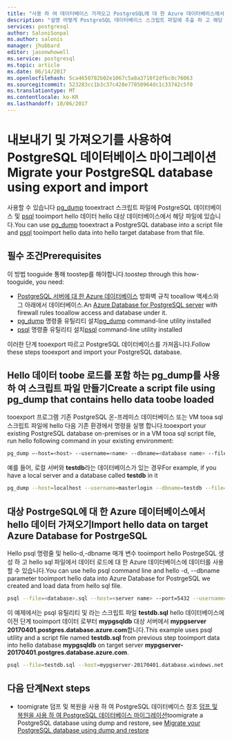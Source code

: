 ```yaml
---
title: "사용 하 여 데이터베이스 가져오고 PostgreSQL에 대 한 Azure 데이터베이스에서 내보낼 aaaMigrate | Microsoft Docs"
description: "설명 어떻게 PostgreSQL 데이터베이스 스크립트 파일에 추출 하 고 해당 파일의 hello 대상 데이터베이스에 hello 데이터를 가져옵니다."
services: postgresql
author: SaloniSonpal
ms.author: salonis
manager: jhubbard
editor: jasonwhowell
ms.service: postgresql
ms.topic: article
ms.date: 06/14/2017
ms.openlocfilehash: 5ca4650782b02e1067c5a8a3710f2dfbc8c76063
ms.sourcegitcommit: 523283cc1b3c37c428e77850964dc1c33742c5f0
ms.translationtype: MT
ms.contentlocale: ko-KR
ms.lasthandoff: 10/06/2017
---
```

# <a name="migrate-your-postgresql-database-using-export-and-import"></a><span data-ttu-id="7d247-103">내보내기 및 가져오기를 사용하여 PostgreSQL 데이터베이스 마이그레이션</span><span class="sxs-lookup"><span data-stu-id="7d247-103">Migrate your PostgreSQL database using export and import</span></span>
<span data-ttu-id="7d247-104">사용할 수 있습니다 [pg_dump](https://www.postgresql.org/docs/9.3/static/app-pgdump.html) tooextract 스크립트 파일에 PostgreSQL 데이터베이스 및 [psql](https://www.postgresql.org/docs/9.6/static/app-psql.html) tooimport hello 데이터 hello 대상 데이터베이스에서 해당 파일에 있습니다.</span><span class="sxs-lookup"><span data-stu-id="7d247-104">You can use [pg_dump](https://www.postgresql.org/docs/9.3/static/app-pgdump.html) tooextract a PostgreSQL database into a script file and [psql](https://www.postgresql.org/docs/9.6/static/app-psql.html) tooimport hello data into hello target database from that file.</span></span>

## <a name="prerequisites"></a><span data-ttu-id="7d247-105">필수 조건</span><span class="sxs-lookup"><span data-stu-id="7d247-105">Prerequisites</span></span>
<span data-ttu-id="7d247-106">이 방법 tooguide 통해 toostep를 해야합니다.</span><span class="sxs-lookup"><span data-stu-id="7d247-106">toostep through this how-tooguide, you need:</span></span>
- <span data-ttu-id="7d247-107">[PostgreSQL 서버에 대 한 Azure 데이터베이스](quickstart-create-server-database-portal.md) 방화벽 규칙 tooallow 액세스와 그 아래에서 데이터베이스.</span><span class="sxs-lookup"><span data-stu-id="7d247-107">An [Azure Database for PostgreSQL server](quickstart-create-server-database-portal.md) with firewall rules tooallow access and database under it.</span></span>
- <span data-ttu-id="7d247-108">[pg_dump](https://www.postgresql.org/docs/9.6/static/app-pgdump.html) 명령줄 유틸리티 설치</span><span class="sxs-lookup"><span data-stu-id="7d247-108">[pg_dump](https://www.postgresql.org/docs/9.6/static/app-pgdump.html) command-line utility installed</span></span>
- <span data-ttu-id="7d247-109">[psql](https://www.postgresql.org/docs/9.6/static/app-psql.html) 명령줄 유틸리티 설치</span><span class="sxs-lookup"><span data-stu-id="7d247-109">[psql](https://www.postgresql.org/docs/9.6/static/app-psql.html) command-line utility installed</span></span>

<span data-ttu-id="7d247-110">이러한 단계 tooexport 따르고 PostgreSQL 데이터베이스를 가져옵니다.</span><span class="sxs-lookup"><span data-stu-id="7d247-110">Follow these steps tooexport and import your PostgreSQL database.</span></span>

## <a name="create-a-script-file-using-pgdump-that-contains-hello-data-toobe-loaded"></a><span data-ttu-id="7d247-111">Hello 데이터 toobe 로드를 포함 하는 pg_dump를 사용 하 여 스크립트 파일 만들기</span><span class="sxs-lookup"><span data-stu-id="7d247-111">Create a script file using pg_dump that contains hello data toobe loaded</span></span>
<span data-ttu-id="7d247-112">tooexport 프로그램 기존 PostgreSQL 온-프레미스 데이터베이스 또는 VM tooa sql 스크립트 파일에 hello 다음 기존 환경에서 명령을 실행 합니다.</span><span class="sxs-lookup"><span data-stu-id="7d247-112">tooexport your existing PostgreSQL database on-premises or in a VM tooa sql script file, run hello following command in your existing environment:</span></span>
```bash
pg_dump –-host=<host> --username=<name> --dbname=<database name> --file=<database>.sql
```
<span data-ttu-id="7d247-113">예를 들어, 로컬 서버와 **testdb**라는 데이터베이스가 있는 경우</span><span class="sxs-lookup"><span data-stu-id="7d247-113">For example, if you have a local server and a database called **testdb** in it</span></span>
```bash
pg_dump --host=localhost --username=masterlogin --dbname=testdb --file=testdb.sql
```

## <a name="import-hello-data-on-target-azure-database-for-postrgesql"></a><span data-ttu-id="7d247-114">대상 PostrgeSQL에 대 한 Azure 데이터베이스에서 hello 데이터 가져오기</span><span class="sxs-lookup"><span data-stu-id="7d247-114">Import hello data on target Azure Database for PostrgeSQL</span></span>
<span data-ttu-id="7d247-115">Hello psql 명령줄 및 hello-d,-dbname 매개 변수 tooimport hello PostrgeSQL 생성 하 고 hello sql 파일에서 데이터 로드에 대 한 Azure 데이터베이스에 데이터를 사용할 수 있습니다.</span><span class="sxs-lookup"><span data-stu-id="7d247-115">You can use hello psql command line and hello -d, --dbname parameter tooimport hello data into Azure Database for PostrgeSQL we created and load data from hello sql file.</span></span>
```bash
psql --file=<database>.sql --host=<server name> --port=5432 --username=<user@servername> --dbname=<target database name>
```
<span data-ttu-id="7d247-116">이 예제에서는 psql 유틸리티 및 라는 스크립트 파일 **testdb.sql** hello 데이터베이스에 이전 단계 tooimport 데이터 로부터 **mypgsqldb** 대상 서버에서  **mypgserver 20170401.postgres.database.azure.com**합니다.</span><span class="sxs-lookup"><span data-stu-id="7d247-116">This example uses psql utility and a script file named **testdb.sql** from previous step tooimport data into hello database **mypgsqldb** on target server **mypgserver-20170401.postgres.database.azure.com**.</span></span>
```bash
psql --file=testdb.sql --host=mypgserver-20170401.database.windows.net --port=5432 --username=mylogin@mypgserver-20170401 --dbname=mypgsqldb
```

## <a name="next-steps"></a><span data-ttu-id="7d247-117">다음 단계</span><span class="sxs-lookup"><span data-stu-id="7d247-117">Next steps</span></span>
- <span data-ttu-id="7d247-118">toomigrate 덤프 및 복원을 사용 하 여 PostgreSQL 데이터베이스 참조 [덤프 및 복원을 사용 하 여 PostgreSQL 데이터베이스 마이그레이션](howto-migrate-using-dump-and-restore.md)</span><span class="sxs-lookup"><span data-stu-id="7d247-118">toomigrate a PostgreSQL database using dump and restore, see [Migrate your PostgreSQL database using dump and restore](howto-migrate-using-dump-and-restore.md)</span></span>
